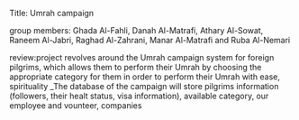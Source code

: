 Title: Umrah campaign 

group members: Ghada Al-Fahli,
Danah Al-Matrafi,
Athary Al-Sowat,
Raneem Al-Jabri,
Raghad Al-Zahrani,
Manar Al-Matrafi and
Ruba Al-Nemari

review:project revolves around the Umrah campaign system for foreign pilgrims, which allows them to perform their Umrah by choosing the appropriate category for them in order to perform their Umrah with ease, spirituality _The database of the campaign will store pilgrims information (followers, their healt status, visa information), available category, our employee and vounteer, companies
